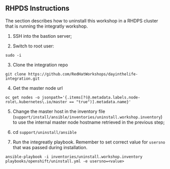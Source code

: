 ## RHPDS Instructions

The section describes how to uninstall this workshop in a RHDPS cluster that is running the integratly workshop.


1. SSH into the bastion server;

2. Switch to root user: 
```
sudo -i
```

3. Clone the integration repo 
```
git clone https://github.com/RedHatWorkshops/dayinthelife-integration.git
```

4. Get the master node url
```
oc get nodes -o jsonpath='{.items[?(@.metadata.labels.node-role\.kubernetes\.io/master == "true")].metadata.name}'
```

5. Change the master host in the inventory file (`support/install/ansible/inventories/uninstall.workshop.inventory`) to use the internal master node hostname retrieved in the previous step;

6. cd ```support/uninstall/ansible``` 

7. Run the integreatly playbook. Remember to set correct value for `usersno` that was passed during installation.
```
ansible-playbook -i inventories/uninstall.workshop.inventory playbooks/openshift/uninstall.yml -e usersno=<value>
```

